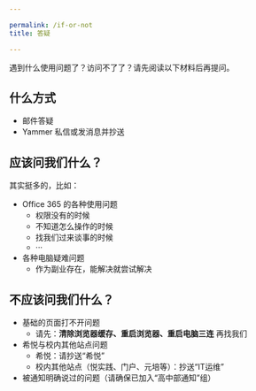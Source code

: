 ```yaml
---

permalink: /if-or-not
title: 答疑

---
```


遇到什么使用问题了？访问不了了？请先阅读以下材料后再提问。

## 什么方式

- 邮件答疑
- Yammer 私信或发消息并抄送

## 应该问我们什么？

其实挺多的，比如：

- Office 365 的各种使用问题
  - 权限没有的时候
  - 不知道怎么操作的时候
  - 找我们过来谈事的时候
  - ···
- 各种电脑疑难问题
  - 作为副业存在，能解决就尝试解决

## 不应该问我们什么？

- 基础的页面打不开问题
  - 请先：**清除浏览器缓存、重启浏览器、重启电脑三连** 再找我们
- 希悦与校内其他站点问题
  - 希悦：请抄送“希悦”
  - 校内其他站点（悦实践、门户、元培等）：抄送“IT运维”
- 被通知明确说过的问题（请确保已加入“高中部通知”组）
